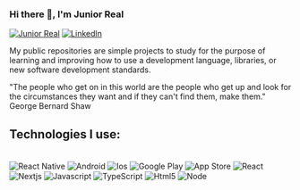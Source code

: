 ### Hi there 👋,  I'm Junior Real
[![Junior Real](https://img.shields.io/website-up-down-green-red/http/jrrealsolutions.co.uk.svg)](http://www.jrrealsolutions.co.uk)
[![Linkedln](https://img.shields.io/badge/LinkedIn-0077B5?style=for-the-badge&logo=linkedin&logoColor=white)](https://www.linkedin.com/in/juniorreal13)

My public repositories are simple projects to study for the purpose of learning and improving how to use a development language, libraries, or new software development standards.

"The people who get on in this world are the people who get up and look for the circumstances they want and if they can't find them, make them." 
<br/>George Bernard Shaw


## Technologies I use:
<div style="display: inline_block"><br/>
<img align="center" alt="React Native" src="https://img.shields.io/badge/React_Native-20232A?style=for-the-badge&logo=react&logoColor=61DAFB" />
<img align="center" alt="Android" src="https://img.shields.io/badge/Android-3DDC84?style=for-the-badge&logo=android&logoColor=white" />
<img align="center" alt="Ios" src="https://img.shields.io/badge/iOS-000000?style=for-the-badge&logo=ios&logoColor=white" />
<img align="center" alt="Google Play" src="https://img.shields.io/badge/Google_Play-414141?style=for-the-badge&logo=google-play&logoColor=white" />
<img align="center" alt="App Store" src="https://img.shields.io/badge/App_Store-0D96F6?style=for-the-badge&logo=app-store&logoColor=white" />
<img align="center" alt="React" src="https://img.shields.io/badge/React-20232A?style=for-the-badge&logo=react&logoColor=61DAFB" />
<img align="center" alt="Nextjs" src="https://img.shields.io/badge/next.js-000000?style=for-the-badge&logo=nextdotjs&logoColor=white" />
<img align="center" alt="Javascript" src="https://img.shields.io/badge/JavaScript-F7DF1E?style=for-the-badge&logo=javascript&logoColor=black" />
<img align="center" alt="TypeScript" src="https://img.shields.io/badge/TypeScript-007ACC?style=for-the-badge&logo=typescript&logoColor=white" />
<img align="center" alt="Html5" src="https://img.shields.io/badge/HTML5-E34F26?style=for-the-badge&logo=html5&logoColor=white" />
<img align="center" alt="Node" src="https://img.shields.io/badge/Node.js-43853D?style=for-the-badge&logo=node.js&logoColor=white" />
</div><br/>
